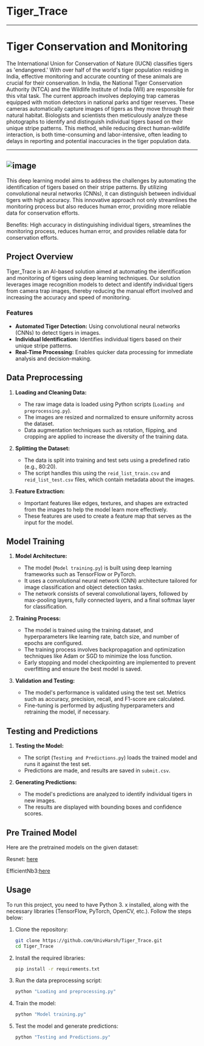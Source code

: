 # Tiger_Trace

---

# Tiger Conservation and Monitoring

The International Union for Conservation of Nature (IUCN) classifies tigers as 'endangered.' With over half of the world's tiger population residing in India, effective monitoring and accurate counting of these animals are crucial for their conservation. In India, the National Tiger Conservation Authority (NTCA) and the Wildlife Institute of India (WII) are responsible for this vital task. The current approach involves deploying trap cameras equipped with motion detectors in national parks and tiger reserves. These cameras automatically capture images of tigers as they move through their natural habitat. Biologists and scientists then meticulously analyze these photographs to identify and distinguish individual tigers based on their unique stripe patterns. This method, while reducing direct human-wildlife interaction, is both time-consuming and labor-intensive, often leading to delays in reporting and potential inaccuracies in the tiger population data.

---
![image](https://github.com/user-attachments/assets/cdaf8bf1-92b8-4c45-8529-4c1e209a729f)
---
This deep learning model aims to address the challenges by automating the identification of tigers based on their stripe patterns. By utilizing convolutional neural networks (CNNs), it can distinguish between individual tigers with high accuracy. This innovative approach not only streamlines the monitoring process but also reduces human error, providing more reliable data for conservation efforts.

Benefits:
High accuracy in distinguishing individual tigers, streamlines the monitoring process, reduces human error, and provides reliable data for conservation efforts.


## Project Overview

Tiger_Trace is an AI-based solution aimed at automating the identification and monitoring of tigers using deep learning techniques. Our solution leverages image recognition models to detect and identify individual tigers from camera trap images, thereby reducing the manual effort involved and increasing the accuracy and speed of monitoring.

### Features
- **Automated Tiger Detection:** Using convolutional neural networks (CNNs) to detect tigers in images.
- **Individual Identification:** Identifies individual tigers based on their unique stripe patterns.
- **Real-Time Processing:** Enables quicker data processing for immediate analysis and decision-making.

## Data Preprocessing

1. **Loading and Cleaning Data:**
   - The raw image data is loaded using Python scripts (`Loading and preprocessing.py`).
   - The images are resized and normalized to ensure uniformity across the dataset.
   - Data augmentation techniques such as rotation, flipping, and cropping are applied to increase the diversity of the training data.
   
2. **Splitting the Dataset:**
   - The data is split into training and test sets using a predefined ratio (e.g., 80:20).
   - The script handles this using the `reid_list_train.csv` and `reid_list_test.csv` files, which contain metadata about the images.

3. **Feature Extraction:**
   - Important features like edges, textures, and shapes are extracted from the images to help the model learn more effectively.
   - These features are used to create a feature map that serves as the input for the model.

## Model Training

1. **Model Architecture:**
   - The model (`Model training.py`) is built using deep learning frameworks such as TensorFlow or PyTorch.
   - It uses a convolutional neural network (CNN) architecture tailored for image classification and object detection tasks.
   - The network consists of several convolutional layers, followed by max-pooling layers, fully connected layers, and a final softmax layer for classification.

2. **Training Process:**
   - The model is trained using the training dataset, and hyperparameters like learning rate, batch size, and number of epochs are configured.
   - The training process involves backpropagation and optimization techniques like Adam or SGD to minimize the loss function.
   - Early stopping and model checkpointing are implemented to prevent overfitting and ensure the best model is saved.

3. **Validation and Testing:**
   - The model's performance is validated using the test set. Metrics such as accuracy, precision, recall, and F1-score are calculated.
   - Fine-tuning is performed by adjusting hyperparameters and retraining the model, if necessary.

## Testing and Predictions

1. **Testing the Model:**
   - The script (`Testing and Predictions.py`) loads the trained model and runs it against the test set.
   - Predictions are made, and results are saved in `submit.csv`.

2. **Generating Predictions:**
   - The model's predictions are analyzed to identify individual tigers in new images.
   - The results are displayed with bounding boxes and confidence scores.

## Pre Trained Model
Here are the pretrained models on the given dataset:

Resnet: [here](https://1drv.ms/f/s!AjMzlbqC81_ZapGumRTu-EsxWkI?e=VqcIDM)


EfficientNb3:[here](https://1drv.ms/f/s!AjMzlbqC81_ZapGumRTu-EsxWkI?e=VqcIDM)


## Usage

To run this project, you need to have Python 3. x installed, along with the necessary libraries (TensorFlow, PyTorch, OpenCV, etc.). Follow the steps below:

1. Clone the repository:
   ```bash
   git clone https://github.com/UnivHarsh/Tiger_Trace.git
   cd Tiger_Trace
   ```

2. Install the required libraries:
   ```bash
   pip install -r requirements.txt
   ```

3. Run the data preprocessing script:
   ```bash
   python "Loading and preprocessing.py"
   ```

4. Train the model:
   ```bash
   python "Model training.py"
   ```

5. Test the model and generate predictions:
   ```bash
   python "Testing and Predictions.py"
   ```





